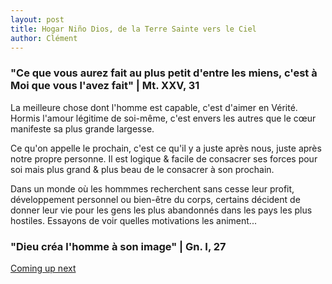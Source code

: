 ```yaml
---
layout: post
title: Hogar Niño Dios, de la Terre Sainte vers le Ciel
author: Clément
---
```


### "Ce que vous aurez fait au plus petit d'entre les miens, c'est à Moi que vous l'avez fait" | Mt. XXV, 31

La meilleure chose dont l'homme est capable, c'est d'aimer en Vérité. Hormis l'amour légitime de soi-même, c'est envers les autres que le cœur manifeste sa plus grande largesse. 

Ce qu'on appelle le prochain, c'est ce qu'il y a juste après nous, juste après notre propre personne. Il est logique & facile de consacrer ses forces pour soi mais plus grand & plus beau de le consacrer à son prochain.

Dans un monde où les hommmes recherchent sans cesse leur profit, développement personnel ou bien-être du corps, certains décident de donner leur vie pour les gens les plus abandonnés dans les pays les plus hostiles. Essayons de voir quelles motivations les animent...

### "Dieu créa l'homme à son image" | Gn. I, 27

[Coming up next](https://ssvmusa.org/index.php/missions/foreign-missions/palestine) 
